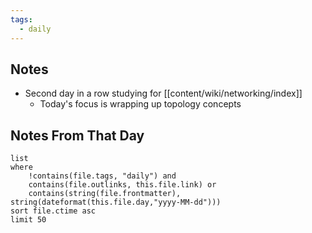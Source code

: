 ```yaml
---
tags:
  - daily
---
```

## Notes

- Second day in a row studying for [[content/wiki/networking/index]]
	- Today's focus is wrapping up topology concepts

## Notes From That Day

```dataview
list
where
	!contains(file.tags, "daily") and
	contains(file.outlinks, this.file.link) or
	contains(string(file.frontmatter), string(dateformat(this.file.day,"yyyy-MM-dd")))
sort file.ctime asc
limit 50
```